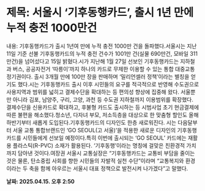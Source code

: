 # **제목: 서울시 ‘기후동행카드’, 출시 1년 만에 누적 충전 1000만건**

  내용: 기후동행카드가 출시 1년여 만에 누적 충전 1000만 건을 돌파했다.서울시는 지난 11일 기준 선불 기후동행카드의 누적 충전 건수가 1001만 건(실물 690만건, 모바일 311만건)을 넘어섰다고 15일 밝혔다.시가 지난해 1월 27일 선보인 기후동행카드는 지하철과 버스, 공공자전거 ‘따릉이’까지 하나의 카드로 무제한 이용할 수 있는 통합 대중교통 정기권이다. 출시 3개월 만에 100만 장을 판매하며 ‘밀리언셀러 정책’이라는 별칭을 얻기도 했다.시는 기후동행카드 출시 이후 시민들의 요구를 적극적으로 반영해 수도권으로 사용지역과 범위를 넓히고 결제수단을 확대하는 등 편의성 향상에 집중해 왔다. 서울뿐만 아니라 김포, 남양주, 구리, 고양, 과천 등 수도권 지하철까지 이용범위를 확장했다. 결제수단을 신용카드로 확대하고, 후불형 카드도 출시하는 등 시범사업 초기 현금결제에 따른 불편을 해소했다.청소년, 다자녀 부모, 저소득층을 대상으로 한 맞춤형 할인도 올해 하반기부터 새롭게 도입된다.기후동행카드의 디자인도 한층 새로워진다. 시는 다음달부터 서울 교통 통합브랜드인 ‘GO SEOUL(고 서울)’을 적용한 새로운 디자인의 기후동행카드를 시민들에게 선보일 예정이다.특히 이번에 출시되는 ‘GO SEOUL’ 카드에는 재활용 플라스틱(R-PVC) 소재가 활용된다. ‘기후동행’이라는 명칭에 걸맞은 친환경적 가치까지 담아낸 것이다.여장권 서울시 교통실장은 “기후동행카드는 교통비 부담을 줄이는 것은 물론, 탄소중립 사회를 향한 시민들의 자발적 실천 수단”이라며 “교통복지와 환경이라는 두 축을 함께 아우르는 서울시 대표 정책으로 발전시켜 나가겠다”고 말했다.

  **날짜: 2025.04.15. 오후 2:50**